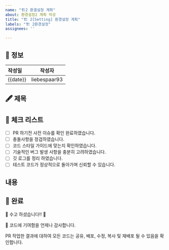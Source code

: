 ```yaml
---
name: "🏗️2 환결설정 계획"
about: 환경설정2 계획 작성
title: "🏗️ 2[Setting] 환경설정 계획"
labels: "🏗️ 2환경설정"
assignees: ''

---
```

<!-- Pull Request Template -->
🪪 정보 
---
|    작성일    | 작성자 | 
| :--------- | --------- |
| {{date}} | liebespaar93

<!-- 제목 -->
🖋️ 제목
---------


📌 체크 리스트
---------
<!-- 안된부분이 있으면 x를 넣어 주세요 `x` -->
<!-- 무엇인지 모르겠으면 질문하세요! 우리는 언제나 질문에 성심성의것 답변할 준비가 되어있습니다. -->

- [ ] PR 하기전 사전 이슈를 확인 완료하였습니다.
- [ ] 충돌사항을 정검하였습니다.
- [ ] 코드 스타일 가이드에 맞는지 확인하였습니다.
- [ ] 기술적인 버그 발생 사항을 충분히 고려하였습니다.
- [ ] 깃 로그를 정리 하였습니다.
- [ ] 테스트 코드가 정상적으로 돌아가며 신뢰할 수 있습니다.

내용
---------


💯 완료
---------
🎉 수고 하셨습니다!! 🚀

🌈 코드에 기여함을 언제나 감사합니다.

PR 작업한 결과에 대하여 모든 코드는 공유, 배포, 수정, 복사 및 재배포 될 수 있음을 확인합니다.
